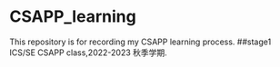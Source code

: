 # CSAPP_learning
This repository is for recording my CSAPP learning process.
##stage1
ICS/SE CSAPP class,2022-2023 秋季学期.
